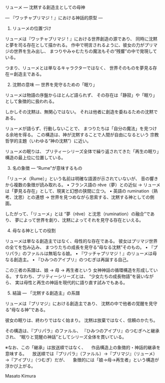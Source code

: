 リューメ ― 沈黙する創造主としての母神

― 『ワッチャプリマジ！』における神話的原型 ―

1. リューメの位置づけ

リューメは『ワッチャプリマジ！』における世界創造の源であり、
同時に沈黙と夢を司る存在として描かれる。
作中で明言されるように、彼女の力がプリマジの世界を生み出し、
まつりやみゃむたちの魔法もその“残響”の中で発現している。

つまり、リューメとは単なるキャラクターではなく、
世界そのものを夢見る存在＝創造主である。



2. 沈黙の意味 ― 世界を見守るための「眠り」

リューメは物語の序盤からほとんど語られず、
その存在は「静寂」や「眠り」として象徴的に扱われる。

しかしその沈黙は、無関心ではない。
それは他者に創造を委ねるための沈黙である。

リューメが語らず、行動しないことで、
まつりたちは「自分の魔法」を見つける余地を得る。
この構造は、神が沈黙することで人間が自由になるという
宗教哲学的主題（いわゆる“神の沈黙”）に近い。

リューメの眠りは、
プリティーシリーズ全体で繰り返されてきた「再生の眠り」構造の最上位に位置している。



3. 名の象徴 ― “Rume”が意味するもの

「リューメ（Rume）」という名前は明確な語源が示されていないが、
音の響きから複数の象徴が読み取れる。
	•	フランス語の rêve（夢）との近似
→ リューメは「夢見る存在」として、現実と幻想の狭間に立つ。
	•	英語の rumination（熟考、沈思）との連想
→ 世界を見つめながら思索する、沈黙する神としての側面。

したがって、「リューメ」とは
“夢（rêve）と沈思（rumination）の融合”であり、
夢によって世界を創り、沈黙によってそれを見守る存在といえる。



4. 母なる神としての役割

リューメは単なる創造主ではなく、母性的な存在である。
彼女はプリマジ世界の全てを包み込み、
まつりたちの成長を見守る“母なる沈黙”そのもの。
	•	『プリパラ』のファルルは無垢なる娘。
	•	『ワッチャプリマジ！』のリューメは母なる創造主。
	•	『ひみつのアイプリ』のつむぎは再誕する自己。

この三者の系譜は、娘 → 母 → 再生者という
女神神話の循環構造を形成している。
すなわち、プリティーシリーズとは、
“少女たちの成長物語”を装いながら、
実は母性と再生の神話を現代的に語り直す試みでもある。



5. 結論 ― 「沈黙する創造主」の系譜

リューメは『プリマジ』における創造主であり、
沈黙の中で他者の覚醒を見守る“母なる神”である。

彼女の眠りは、終わりではなく始まり。
沈黙は放棄ではなく、信頼のかたち。

その構造は、『プリパラ』のファルル、
『ひみつのアイプリ』のつむぎへと継承され、
“眠りと覚醒の神話”としてシリーズ全体を貫いている。

※なお、この「継承」は放送順ではなく、
　作品構造上の象徴的・神話的継承を意味する。
　放送順では『プリパラ』（ファルル）→『プリマジ』（リューメ）→『アイプリ』（つむぎ）だが、
　象徴的には「娘→母→再生者」という構造が浮かび上がる。

Masato Kimura
